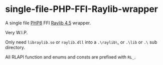 # single-file-PHP-FFI-Raylib-wrapper
A single file [PHP8](https://github.com/php/php-src) FFI [Raylib 4.5](https://github.com/raysan5/raylib) wrapper.

Very W.I.P.

Only need `libraylib.so` or `raylib.dll` into a `.\raylib\`, or `.\lib` or `.\` sub directory.

All RLAPI function and enums and consts are prefixed with `RL_`.
